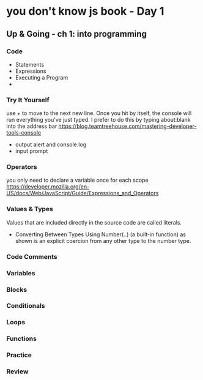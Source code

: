 # you don't know js book - Day 1

## Up & Going - ch 1: into programming

###   Code
- Statements
- Expressions
- Executing a Program
- 
###   Try It Yourself
use <shift> + <enter> to move to the next new line. Once you hit <enter> by itself, the console will run everything you've just typed.
I prefer to do this by typing about:blank into the address bar
https://blog.teamtreehouse.com/mastering-developer-tools-console
- output
alert and console.log
- input
prompt
###   Operators
you only need to declare a variable once for each scope
https://developer.mozilla.org/en-US/docs/Web/JavaScript/Guide/Expressions_and_Operators
###   Values & Types
Values that are included directly in the source code are called literals.
- Converting Between Types
  Using Number(..) (a built-in function) as shown is an explicit coercion from any other type to the number type. 

###   Code Comments

###   Variables

###   Blocks

###   Conditionals

###   Loops

###   Functions

###   Practice

###   Review
